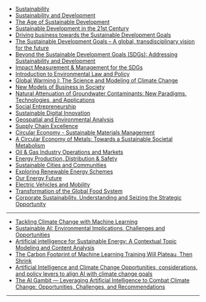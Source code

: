 - [Sustainability](https://www.coursera.org/learn/sustainability)
- [Sustainability and Development](https://www.coursera.org/mastertrack/sustainability-development-umich)
- [The Age of Sustainable Development](https://www.coursera.org/learn/sustainable-development)
- [Sustainable Development in the 21st Century](https://www.coursera.org/learn/sustainable-development-ban-ki-moon)
- [Driving business towards the Sustainable Development Goals](https://www.coursera.org/learn/sdgbusiness)
- [The Sustainable Development Goals – A global, transdisciplinary vision for the future](https://www.coursera.org/learn/global-sustainable-development)
- [Beyond the Sustainable Development Goals (SDGs): Addressing Sustainability and Development](https://www.coursera.org/learn/beyond-the-sustainable-development-goals-addressing-sustainability-and-development)
- [Impact Measurement & Management for the SDGs](https://www.coursera.org/learn/impact-for-sdgs)
- [Introduction to Environmental Law and Policy](https://www.coursera.org/learn/environmental-law)
- [Global Warming I: The Science and Modeling of Climate Change](https://www.coursera.org/learn/global-warming)
- [New Models of Business in Society](https://www.coursera.org/learn/uva-darden-business-society)
- [Natural Attenuation of Groundwater Contaminants: New Paradigms, Technologies, and Applications](https://www.coursera.org/learn/natural-attenuation-of-groundwater-contaminants)
- [Social Entrepreneurship](https://www.coursera.org/learn/wharton-social-entrepreneurship)
- [Sustainable Digital Innovation](https://www.coursera.org/learn/sustainable-digital-innovation)
- [Geospatial and Environmental Analysis](https://www.coursera.org/learn/spatial-analysis)
- [Supply Chain Excellence](https://www.coursera.org/learn/supply-chain-excellence)
- [Circular Economy - Sustainable Materials Management](https://www.coursera.org/learn/circular-economy)
- [A Circular Economy of Metals: Towards a Sustainable Societal Metabolism](https://www.coursera.org/learn/circular-economy-metals)
- [Oil & Gas Industry Operations and Markets](https://www.coursera.org/learn/oilandgas)
- [Energy Production, Distribution & Safety](https://www.coursera.org/specializations/energy-industry)
- [Sustainable Cities and Communities](https://www.coursera.org/specializations/sustainable-cities)
- [Exploring Renewable Energy Schemes](https://www.coursera.org/learn/exploring-renewable-energy)
- [Our Energy Future](https://www.coursera.org/learn/future-of-energy)
- [Electric Vehicles and Mobility](https://www.coursera.org/learn/electric-vehicles-mobility)
- [Transformation of the Global Food System](https://www.coursera.org/learn/transformation-global-food-system)
- [Corporate Sustainability. Understanding and Seizing the Strategic Opportunity](https://www.coursera.org/learn/corp-sustainability)

-------------------
- [Tackling Climate Change with Machine Learning](https://arxiv.org/pdf/1906.05433.pdf)
- [Sustainable AI: Environmental Implications, Challenges and Opportunities](https://arxiv.org/pdf/2111.00364.pdf)
- [Artificial intelligence for Sustainable Energy: A Contextual Topic Modeling and Content Analysis](https://arxiv.org/ftp/arxiv/papers/2110/2110.00828.pdf)
- [The Carbon Footprint of Machine Learning Training Will Plateau, Then Shrink](https://arxiv.org/ftp/arxiv/papers/2204/2204.05149.pdf)
- [Artificial Intelligence
and Climate Change
Opportunities,
considerations, and policy
levers to align AI with
climate change goals](https://eu.boell.org/sites/default/files/2021-04/Artificial%20Intelligence%20and%20Climate%20Change_FINAL_14042021.pdf)
- [The AI Gambit — Leveraging Artificial Intelligence to Combat Climate Change: Opportunities, Challenges, and Recommendations](https://www.researchgate.net/publication/350140929_The_AI_Gambit_-_Leveraging_Artificial_Intelligence_to_Combat_Climate_Change_Opportunities_Challenges_and_Recommendations)

---------------------
